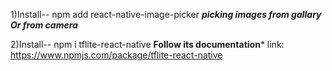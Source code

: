 1)Install--
 npm add react-native-image-picker
***picking images from gallary Or from camera***

2)Install--
  npm i tflite-react-native
**Follow its documentation***
link: https://www.npmjs.com/package/tflite-react-native


